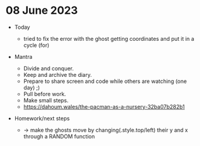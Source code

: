 # 08 June 2023

* Today
  * tried to fix the error with the ghost getting coordinates and put it in a cycle (for)

* Mantra
  * Divide and conquer.
  * Keep and archive the diary.
  * Prepare to share screen and code while others are watching (one day) ;)
  * Pull before work.
  * Make small steps.
  * https://dahoum.wales/the-pacman-as-a-nursery-32ba07b282b1

* Homework/next steps
  * -> make the ghosts move by changing(.style.top/left) their y and x through a RANDOM function